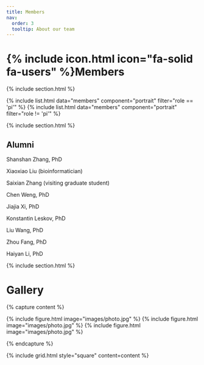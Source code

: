 ```yaml
---
title: Members
nav:
  order: 3
  tooltip: About our team
---
```


# {% include icon.html icon="fa-solid fa-users" %}Members

{% include section.html %}

{% include list.html data="members" component="portrait" filter="role == 'pi'" %}
{% include list.html data="members" component="portrait" filter="role != 'pi'" %}

{% include section.html %}

## Alumni

Shanshan Zhang, PhD
 
Xiaoxiao Liu (bioinformatician)
 
Saixian Zhang (visiting graduate student)
 
Chen Weng, PhD
 
Jiajia Xi, PhD 
 
Konstantin Leskov, PhD
 
Liu Wang, PhD 
 
Zhou Fang, PhD 
 
Haiyan Li, PhD

{% include section.html %}

# Gallery

{% capture content %}

{% include figure.html image="images/photo.jpg" %}
{% include figure.html image="images/photo.jpg" %}
{% include figure.html image="images/photo.jpg" %}

{% endcapture %}

{% include grid.html style="square" content=content %}
